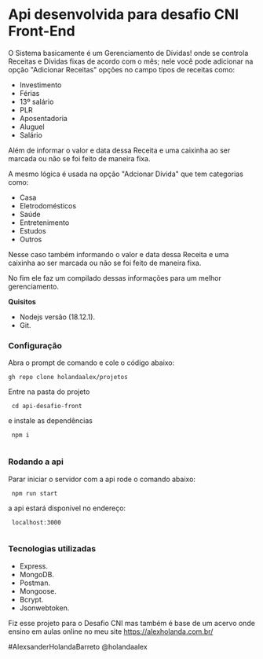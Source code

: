 # Api desenvolvida para desafio CNI Front-End

O Sistema basicamente é um Gerenciamento de Dívidas! onde se controla Receitas e Dívidas fixas de acordo com o mês; nele você pode adicionar na opção "Adicionar Receitas" opções no campo tipos de receitas como:

- Investimento
- Férias
- 13º salário
- PLR
- Aposentadoria
- Aluguel
- Salário

Além de informar o valor e data dessa Receita e uma caixinha ao ser marcada ou não se foi feito de maneira fixa.

A mesmo lógica é usada na opção "Adcionar Dívida" que tem categorias como:

- Casa
- Eletrodomésticos
- Saúde
- Entretenimento
- Estudos
- Outros

Nesse caso também informando o valor e data dessa Receita e uma caixinha ao ser marcada ou não se foi feito de maneira fixa.

No fim ele faz um compilado dessas informações para um melhor gerenciamento.



**Quisitos**
- Nodejs versão (18.12.1).
- Git.

### Configuração
 Abra o prompt de comando e cole o código abaixo:
 
 ```
 gh repo clone holandaalex/projetos
 
```

Entre na pasta do projeto

```
 cd api-desafio-front
```

e instale as dependências

```
 npm i
 
```

### Rodando a api
Parar iniciar o servidor com a api rode o comando abaixo:

```
 npm run start
```

a api estará disponivel no endereço:

```
 localhost:3000
 
```


### Tecnologias utilizadas

- Express.
- MongoDB.
- Postman.
- Mongoose.
- Bcrypt.
- Jsonwebtoken.



Fiz esse projeto para o Desafio CNI mas também é base de um acervo onde ensino em aulas online no meu site
https://alexholanda.com.br/ 

#AlexsanderHolandaBarreto
@holandaalex